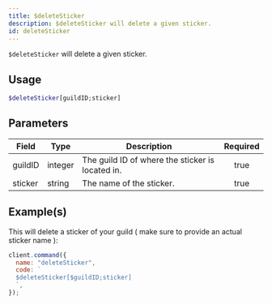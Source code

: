 ```yaml
---
title: $deleteSticker
description: $deleteSticker will delete a given sticker.
id: deleteSticker
---
```


`$deleteSticker` will delete a given sticker.

## Usage

```php
$deleteSticker[guildID;sticker]
```

## Parameters

| Field   | Type    | Description                                      | Required |
| ------- | ------- | ------------------------------------------------ | :------: |
| guildID | integer | The guild ID of where the sticker is located in. |   true   |
| sticker | string  | The name of the sticker.                         |   true   |

## Example(s)

This will delete a sticker of your guild ( make sure to provide an actual sticker name ):

```javascript
client.command({
  name: "deleteSticker",
  code: `
  $deleteSticker[$guildID;sticker]
  `,
});
```
